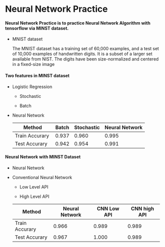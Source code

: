 # Neural Network Practice

#### Neural Network Practice is to practice Neural Network Algorithm with tensorflow via MINST dataset.

  * MNIST dataset
  
    The MNIST dataset has a training set of 60,000 examples, and a test set of 10,000 examples of handwritten digits. It is a subset of a larger set available from NIST. The digits have been size-normalized and centered in a fixed-size image
    
#### Two features in MINST dataset

   * Logistic Regression
   
      * Stochastic
      
      * Batch
   
   * Neural Network
   
      | Method | Batch | Stochastic | Neural Network|
      |---------|-------|------------|---------------|
      | Train Accurary  | 0.937 | 0.960      |    0.995         |
      | Test Accurary   | 0.942 | 0.954      |    0.991         |
      
      

#### Neural Network with MINST Dataset

   * Neural Network 

   * Conventional Neural Network
     
      * Low Level API
   
      * High Level API
      
      | Method | Neural Network | CNN Low API | CNN high API|
      |---------|-------|------------|---------------|
      | Train Accurary  | 0.966 | 0.989      |    0.989         |
      | Test Accurary   | 0.967 | 1.000      |    0.989         |

